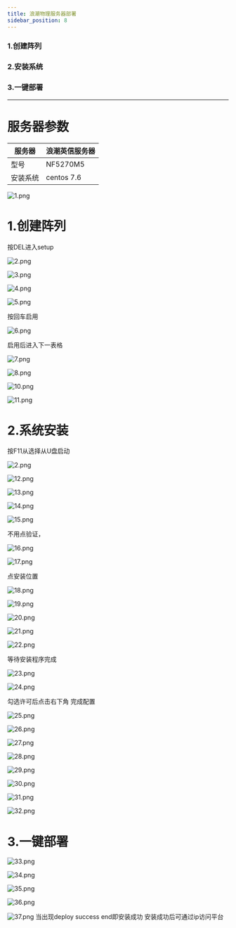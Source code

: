 ```yaml
---
title: 浪潮物理服务器部署
sidebar_position: 8
---
```


### 1.创建阵列
### 2.安装系统
### 3.一键部署
---
# 服务器参数

| 服务器   | 浪潮英信服务器 |
| -------- | -------------- |
| 型号     | NF5270M5       |
| 安装系统 | centos 7.6     |

![1.png](http://dgiot-1253666439.cos.ap-shanghai-fsi.myqcloud.com/shuwa_tech/zh/wiki/%E6%B5%AA%E6%BD%AE%E9%83%A8%E7%BD%B2/1.png)



# 1.创建阵列

按DEL进入setup



![2.png](http://dgiot-1253666439.cos.ap-shanghai-fsi.myqcloud.com/shuwa_tech/zh/wiki/%E6%B5%AA%E6%BD%AE%E9%83%A8%E7%BD%B2/2.png)

![3.png](http://dgiot-1253666439.cos.ap-shanghai-fsi.myqcloud.com/shuwa_tech/zh/wiki/%E6%B5%AA%E6%BD%AE%E9%83%A8%E7%BD%B2/3.png)

![4.png](http://dgiot-1253666439.cos.ap-shanghai-fsi.myqcloud.com/shuwa_tech/zh/wiki/%E6%B5%AA%E6%BD%AE%E9%83%A8%E7%BD%B2/4.png)

![5.png](http://dgiot-1253666439.cos.ap-shanghai-fsi.myqcloud.com/shuwa_tech/zh/wiki/%E6%B5%AA%E6%BD%AE%E9%83%A8%E7%BD%B2/5.png)

按回车启用

![6.png](http://dgiot-1253666439.cos.ap-shanghai-fsi.myqcloud.com/shuwa_tech/zh/wiki/%E6%B5%AA%E6%BD%AE%E9%83%A8%E7%BD%B2/6.png)

启用后进入下一表格

![7.png](http://dgiot-1253666439.cos.ap-shanghai-fsi.myqcloud.com/shuwa_tech/zh/wiki/%E6%B5%AA%E6%BD%AE%E9%83%A8%E7%BD%B2/7.png)

![8.png](http://dgiot-1253666439.cos.ap-shanghai-fsi.myqcloud.com/shuwa_tech/zh/wiki/%E6%B5%AA%E6%BD%AE%E9%83%A8%E7%BD%B2/8.png)

![10.png](http://dgiot-1253666439.cos.ap-shanghai-fsi.myqcloud.com/shuwa_tech/zh/wiki/%E6%B5%AA%E6%BD%AE%E9%83%A8%E7%BD%B2/10.png)

![11.png](http://dgiot-1253666439.cos.ap-shanghai-fsi.myqcloud.com/shuwa_tech/zh/wiki/%E6%B5%AA%E6%BD%AE%E9%83%A8%E7%BD%B2/11.png)

# 2.系统安装

按F11从选择从U盘启动

![2.png](http://dgiot-1253666439.cos.ap-shanghai-fsi.myqcloud.com/shuwa_tech/zh/wiki/%E6%B5%AA%E6%BD%AE%E9%83%A8%E7%BD%B2/2.png)

![12.png](http://dgiot-1253666439.cos.ap-shanghai-fsi.myqcloud.com/shuwa_tech/zh/wiki/%E6%B5%AA%E6%BD%AE%E9%83%A8%E7%BD%B2/12.png)

![13.png](http://dgiot-1253666439.cos.ap-shanghai-fsi.myqcloud.com/shuwa_tech/zh/wiki/%E6%B5%AA%E6%BD%AE%E9%83%A8%E7%BD%B2/13.png)

![14.png](http://dgiot-1253666439.cos.ap-shanghai-fsi.myqcloud.com/shuwa_tech/zh/wiki/%E6%B5%AA%E6%BD%AE%E9%83%A8%E7%BD%B2/14.png)

![15.png](http://dgiot-1253666439.cos.ap-shanghai-fsi.myqcloud.com/shuwa_tech/zh/wiki/%E6%B5%AA%E6%BD%AE%E9%83%A8%E7%BD%B2/15.png)

不用点验证，

![16.png](http://dgiot-1253666439.cos.ap-shanghai-fsi.myqcloud.com/shuwa_tech/zh/wiki/%E6%B5%AA%E6%BD%AE%E9%83%A8%E7%BD%B2/16.png)

![17.png](http://dgiot-1253666439.cos.ap-shanghai-fsi.myqcloud.com/shuwa_tech/zh/wiki/%E6%B5%AA%E6%BD%AE%E9%83%A8%E7%BD%B2/17.png)

点安装位置

![18.png](http://dgiot-1253666439.cos.ap-shanghai-fsi.myqcloud.com/shuwa_tech/zh/wiki/%E6%B5%AA%E6%BD%AE%E9%83%A8%E7%BD%B2/18.png)

![19.png](http://dgiot-1253666439.cos.ap-shanghai-fsi.myqcloud.com/shuwa_tech/zh/wiki/%E6%B5%AA%E6%BD%AE%E9%83%A8%E7%BD%B2/19.png)

![20.png](http://dgiot-1253666439.cos.ap-shanghai-fsi.myqcloud.com/shuwa_tech/zh/wiki/%E6%B5%AA%E6%BD%AE%E9%83%A8%E7%BD%B2/20.png)

![21.png](http://dgiot-1253666439.cos.ap-shanghai-fsi.myqcloud.com/shuwa_tech/zh/wiki/%E6%B5%AA%E6%BD%AE%E9%83%A8%E7%BD%B2/21.png)

![22.png](http://dgiot-1253666439.cos.ap-shanghai-fsi.myqcloud.com/shuwa_tech/zh/wiki/%E6%B5%AA%E6%BD%AE%E9%83%A8%E7%BD%B2/22.png)

等待安装程序完成

![23.png](http://dgiot-1253666439.cos.ap-shanghai-fsi.myqcloud.com/shuwa_tech/zh/wiki/%E6%B5%AA%E6%BD%AE%E9%83%A8%E7%BD%B2/23.png)

![24.png](http://dgiot-1253666439.cos.ap-shanghai-fsi.myqcloud.com/shuwa_tech/zh/wiki/%E6%B5%AA%E6%BD%AE%E9%83%A8%E7%BD%B2/24.png)

勾选许可后点击右下角 完成配置

![25.png](http://dgiot-1253666439.cos.ap-shanghai-fsi.myqcloud.com/shuwa_tech/zh/wiki/%E6%B5%AA%E6%BD%AE%E9%83%A8%E7%BD%B2/25.png)

![26.png](http://dgiot-1253666439.cos.ap-shanghai-fsi.myqcloud.com/shuwa_tech/zh/wiki/%E6%B5%AA%E6%BD%AE%E9%83%A8%E7%BD%B2/26.png)

![27.png](http://dgiot-1253666439.cos.ap-shanghai-fsi.myqcloud.com/shuwa_tech/zh/wiki/%E6%B5%AA%E6%BD%AE%E9%83%A8%E7%BD%B2/27.png)

![28.png](http://dgiot-1253666439.cos.ap-shanghai-fsi.myqcloud.com/shuwa_tech/zh/wiki/%E6%B5%AA%E6%BD%AE%E9%83%A8%E7%BD%B2/28.png)

![29.png](http://dgiot-1253666439.cos.ap-shanghai-fsi.myqcloud.com/shuwa_tech/zh/wiki/%E6%B5%AA%E6%BD%AE%E9%83%A8%E7%BD%B2/29.png)

![30.png](http://dgiot-1253666439.cos.ap-shanghai-fsi.myqcloud.com/shuwa_tech/zh/wiki/%E6%B5%AA%E6%BD%AE%E9%83%A8%E7%BD%B2/30.png)

![31.png](http://dgiot-1253666439.cos.ap-shanghai-fsi.myqcloud.com/shuwa_tech/zh/wiki/%E6%B5%AA%E6%BD%AE%E9%83%A8%E7%BD%B2/31.png)

![32.png](http://dgiot-1253666439.cos.ap-shanghai-fsi.myqcloud.com/shuwa_tech/zh/wiki/%E6%B5%AA%E6%BD%AE%E9%83%A8%E7%BD%B2/32.png)

# 3.一键部署

![33.png](http://dgiot-1253666439.cos.ap-shanghai-fsi.myqcloud.com/shuwa_tech/zh/wiki/%E6%B5%AA%E6%BD%AE%E9%83%A8%E7%BD%B2/33.png)

![34.png](http://dgiot-1253666439.cos.ap-shanghai-fsi.myqcloud.com/shuwa_tech/zh/wiki/%E6%B5%AA%E6%BD%AE%E9%83%A8%E7%BD%B2/34.png)

![35.png](http://dgiot-1253666439.cos.ap-shanghai-fsi.myqcloud.com/shuwa_tech/zh/wiki/%E6%B5%AA%E6%BD%AE%E9%83%A8%E7%BD%B2/35.png)

![36.png](http://dgiot-1253666439.cos.ap-shanghai-fsi.myqcloud.com/shuwa_tech/zh/wiki/%E6%B5%AA%E6%BD%AE%E9%83%A8%E7%BD%B2/36.png)

![37.png](http://dgiot-1253666439.cos.ap-shanghai-fsi.myqcloud.com/shuwa_tech/zh/wiki/%E6%B5%AA%E6%BD%AE%E9%83%A8%E7%BD%B2/37.png)
当出现deploy success end即安装成功
安装成功后可通过ip访问平台